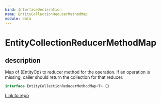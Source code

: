 ```yaml
---
kind: InterfaceDeclaration
name: EntityCollectionReducerMethodMap
module: data
---
```


# EntityCollectionReducerMethodMap

## description

Map of {EntityOp} to reducer method for the operation.
If an operation is missing, caller should return the collection for that reducer.

```ts
interface EntityCollectionReducerMethodMap<T> {}
```

[Link to repo](https://github.com/ngrx/platform/blob/master/modules/data/src/reducers/entity-collection-reducer-methods.ts#L24-L29)

